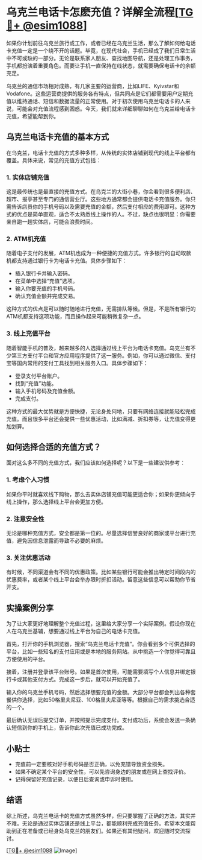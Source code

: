 # 乌克兰电话卡怎麽充值？详解全流程[[TG💪+ @esim1088](https://t.me/s/esim1088)]

如果你计划前往乌克兰旅行或工作，或者已经在乌克兰生活，那么了解如何给电话卡充值一定是一个绕不开的话题。毕竟，在现代社会，手机已经成了我们日常生活中不可或缺的一部分。无论是联系家人朋友、查找地图导航，还是处理工作事务，手机都扮演着重要角色。而要让手机一直保持在线状态，就需要确保电话卡的余额充足。

乌克兰的通信市场相对成熟，有几家主要的运营商，比如LIFE、Kyivstar和Vodafone。这些运营商提供的服务各有特点，但共同点是它们都需要用户定期充值以维持通话、短信和数据流量的正常使用。对于初次使用乌克兰电话卡的人来说，可能会对充值流程感到困惑。今天，我们就来详细聊聊如何在乌克兰给电话卡充值，希望能帮到你。

## 乌克兰电话卡充值的基本方式

在乌克兰，电话卡充值的方式多种多样，从传统的实体店铺到现代的线上平台都有覆盖。具体来说，常见的充值方式包括：

### 1. 实体店铺充值

这是最传统也是最直接的充值方式。在乌克兰的大街小巷，你会看到很多便利店、超市、报亭甚至专门的通信营业厅。这些地方通常都会提供电话卡充值服务。你只需告诉店员你的手机号码以及需要充值的金额，然后支付相应的费用即可。这种方式的优点是简单直观，适合不太熟悉线上操作的人。不过，缺点也很明显：你需要亲自跑一趟实体店，可能会浪费时间。

### 2. ATM机充值

随着电子支付的发展，ATM机也成为一种便捷的充值方式。许多银行的自动取款机都支持通过银行卡为电话卡充值。具体步骤如下：
- 插入银行卡并输入密码。
- 在菜单中选择“充值”选项。
- 输入你要充值的手机号码。
- 确认充值金额并完成交易。

这种方式的优点是可以随时随地进行充值，无需排队等候。但是，不是所有银行的ATM机都支持这项功能，而且操作起来可能稍微复杂一点。

### 3. 线上充值平台

随着智能手机的普及，越来越多的人选择通过线上平台为电话卡充值。乌克兰有不少第三方支付平台和官方应用程序提供了这一服务。例如，你可以通过微信、支付宝等国内常用的支付工具找到相关服务入口。具体步骤如下：
- 登录支付平台账户。
- 找到“充值”功能。
- 输入手机号码及充值金额。
- 完成支付。

这种方式的最大优势就是方便快捷，无论身处何地，只要有网络连接就能轻松完成充值。而且很多平台还会提供一些优惠活动，比如满减、折扣券等，让充值变得更加划算。

## 如何选择合适的充值方式？

面对这么多不同的充值方式，我们应该如何选择呢？以下是一些建议供参考：

### 1. 考虑个人习惯

如果你平时就喜欢线下购物，那么去实体店铺充值可能更适合你；如果你更倾向于线上操作，那么选择线上平台会更加方便。

### 2. 注意安全性

无论是哪种充值方式，安全都是第一位的。尽量选择信誉良好的商家或平台进行充值，避免因信息泄露而导致不必要的麻烦。

### 3. 关注优惠活动

有时候，不同渠道会有不同的优惠政策。比如某些银行可能会推出特定时间段内的优惠费率，或者某个线上平台会举办限时折扣活动。留意这些信息可以帮助你节省开支。

## 实操案例分享

为了让大家更好地理解整个充值过程，这里给大家分享一个实际案例。假设你现在人在乌克兰基辅，想要通过线上平台为自己的电话卡充值。

首先，打开你的手机浏览器，搜索“乌克兰电话卡充值”。你会看到多个可供选择的平台，比如一些知名的支付应用或是本地的服务网站。从中挑选一个你觉得可靠且方便使用的平台。

接着，注册并登录该平台账号。如果是首次使用，可能需要填写个人信息并绑定银行卡或其他支付方式。完成这一步后，就可以开始充值了。

输入你的乌克兰手机号码，然后选择想要充值的金额。大部分平台都会列出各种套餐供你选择，比如50格里夫尼亚、100格里夫尼亚等等。根据自己的需求挑选合适的一个。

最后确认无误后提交订单，并按照提示完成支付。支付成功后，系统会发送一条确认短信到你的手机上，告诉你此次充值已成功完成。

## 小贴士

- 充值前一定要核对好手机号码是否正确，以免充错导致资金损失。
- 如果不确定某个平台的安全性，可以先咨询身边的朋友或在网上查找评价。
- 记得保留好充值记录，以便日后查询或申诉时使用。

## 结语

综上所述，乌克兰电话卡的充值方式虽然多样，但只要掌握了正确的方法，其实并不难。无论是通过实体店铺还是线上平台，都能顺利完成充值任务。希望本文能帮助到正在准备或已经身处乌克兰的朋友们。如果还有其他疑问，欢迎随时交流探讨。

[[TG💪+ @esim1088](https://t.me/s/esim1088) ![Image](https://i.postimg.cc/4NQfJmqS/Snipaste-2025-05-13-00-14-12.png)]